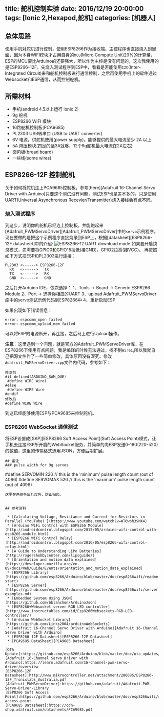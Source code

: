 title: 舵机控制实验
date: 2016/12/19 20:00:00
tags: [Ionic 2,Hexapod,舵机]
categories: [机器人]
---
## 总体思路
使用手机对舵机进行控制，使用ESP8266作为接收端，主控程序也直接烧入到里面，因为本身WIFI模块才占用自身的`MCU`(Micro Compute Unit)20%的计算量，
ESP的MCU要比Arduino的还要强大，所以作为主控是没有问题的，这次我使用的是ESP8266-12F，先烧入测试程序到ESP中，看看是否能使用`I2C`(Inter-Integrated Circuit)来和舵机控制板进行通信控制，之后再使用手机上的软件通过Websocket和ESP通信，从而控制舵机。
## 所需材料

 * 手机(android 4.5以上运行 Ionic 2)
 * 9g 舵机
 * ESP8266 WIFI 模块
 * 16路舵机控制板(PCA9685)
 * PL2303 USB转串口 (USB to UART converter)
 * 6V 电源，供舵机使用(power supply)，能够提供的最大电流至少 2A 以上
 * 5A 降压模块(四足的话3A就够，12个9g舵机最大电流在2A左右)
 * 面包板(bread board)
 * 一些线(some wires)

<!--more-->
## ESP8266-12F 控制舵机
关于如何将舵机连上PCA9685控制板，参考[here][Adafruit 16-Channel Servo Driver with Arduino]只要这个测试没有问题，测试ESP也是差不多的，只是使用UART(Universal Asynchronous Recevier/Transmitter)烧入接线会有点不同。

### 烧入测试程序
到这步，说明你的舵机已经连上控制板，并能跑起来[Adafruit_PWMServoDriver][Adafruit_PWMServoDriver]中的`servo`示例程序。现在要做的是把这个示例程序直接烧录到ESP上，根据[datasheet][ESP8266-12F datasheet]中的介绍:
![ESP8266-12 UART download mode](http://7xoed1.com1.z0.glb.clouddn.com/2017/robotics/ESP8266-12_UART_download_mode.png "ESP8266-12烧录模式")
如果要开启烧录模式，先需要将GPIO0和GPIO15拉低(接GND)，GPIO2拉高(接VCC)。
再按照如下方式把ESP和PL2303进行连接：
```
PL2303 <------> ESP8266-12F
  RX   <------>   TX  
  TX   <------>   RX 
  GND  <------>   GND
```
之后打开Arduino IDE，依次选择：
 1、Tools -> Board -> Generic ESP8266 Module
 2、Port -> 选择你相应的UART
 3、upload Adafruit_PWMServoDriver库中的servo测试示例代码到ESP8266中
 4、重新启动ESP

如果出现如下错误信息：
```
error: espcomm_open failed
error: espcomm_upload_mem failed
```
可以将ESP的电源断开，再连接，之后马上进行Upload操作。

**注意**：这里遇到一个问题，就是官方的Adafruit_PWMServoDriver库，在ESP8266下使用有点问题，我是编译的时候无法通过，找不到`Wire1`,所以我就自己把源文件作了一些简单修改，具体原因没有深究。修改`Adafruit_PWMServoDriver.cpp`文件内代码，参考如下：
```
修改前
#if defined(ARDUINO_SAM_DUE)
 #define WIRE Wire1
#else
 #define WIRE Wire
#endif
修改后
#define WIRE Wire
```

到这已经能够使用ESP与PCA9685来控制舵机。


### ESP8266 WebSocket 通信测试
将ESP设置成[SAP][ESP8266 Soft Access Point](Soft Access Point)模式，让手机去连接ESP所开启的WebSocket服务，并简单的向ESP发送0-180(220-520)的数值，这里的传输格式选用JSON，方便后期扩展。
```
## 备注
### pulse width for 9g servos
```
#define SERVOMIN  220 // this is the 'minimum' pulse length count (out of 4096)
#define SERVOMAX  520 // this is the 'maximum' pulse length count (out of 4096)
```
这里在两侧各留几度角，防止扫齿。


## 参考资料

 * [Calculating Voltage, Resistance and Current for Resistors in Parallel (YouTube) ](https://www.youtube.com/watch?v=WT6wbh39MX4)
 * [Arduino WiFi Control with ESP8266 Module](http://androidcontrol.blogspot.com/2015/05/arduino-wifi-control-with-esp8266-module.html)
 * [ESP8266 WiFi Control Relay](http://androidcontrol.blogspot.com/2016/05/esp8266-wifi-control-relay.html)
 * [A Guide to Understanding LiPo Batteries](http://rogershobbycenter.com/lipoguide/)
 * [Orientation and motion data explained](https://developer.mozilla.org/en-US/docs/Web/Guide/Events/Orientation_and_motion_data_explained)
 * [ESP8266 Library](https://github.com/esp8266/Arduino/blob/master/doc/esp8266wifi/readme.md#quick-start)
 * [ESP8266 Server](https://github.com/esp8266/Arduino/blob/master/doc/esp8266wifi/server-examples.md)
 * [Embedded System Using JSON](https://github.com/bblanchon/ArduinoJson)
 * [ESP8266+Websocket server RGB LED controller](http://www.instructables.com/id/Esp8266Websockets-RGB-LED-controller/)
 * [Arduino WebSocket Library](https://github.com/Links2004/arduinoWebSockets)
 * [Adafruit 16-Channel Servo Driver with Arduino][Adafruit 16-Channel Servo Driver with Arduino]
 * [ESP8266-12F Datasheet][ESP8266-12F Datasheet]
 * [PCA9685 DataSheet][PCA9685 Datasheet]

[OTA Update]:https://github.com/esp8266/Arduino/blob/master/doc/ota_updates/readme.md
[Adafruit 16-Channel Servo Driver with Arduino]:https://learn.adafruit.com/16-channel-pwm-servo-driver/overview
[ESP8266-12F Datasheet]:http://www.mikrocontroller.net/attachment/286085/ESP8266-12F_Tronixlabs_Australia.pdf
[Adafruit_PWMServoDriver]:https://github.com/adafruit/Adafruit-PWM-Servo-Driver-Library
[ESP8266 Soft Access Point]:https://github.com/esp8266/Arduino/blob/master/doc/esp8266wifi/readme.md#soft-access-point
[PCA9685 Datasheet]:https://cdn-shop.adafruit.com/datasheets/PCA9685.pdf